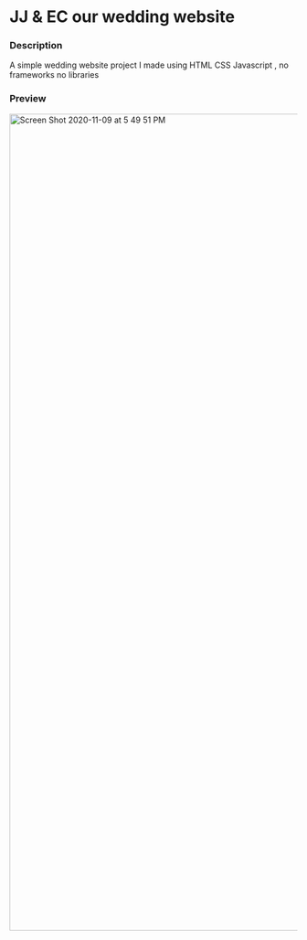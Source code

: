 # JJ & EC our wedding website

### Description

A simple wedding website project I made using HTML CSS Javascript , no frameworks no libraries

### Preview

<img width="1429" alt="Screen Shot 2020-11-09 at 5 49 51 PM" src="https://user-images.githubusercontent.com/47516835/98519410-13686b00-22b4-11eb-8b3f-082ae1112c1e.png" width="20%">
